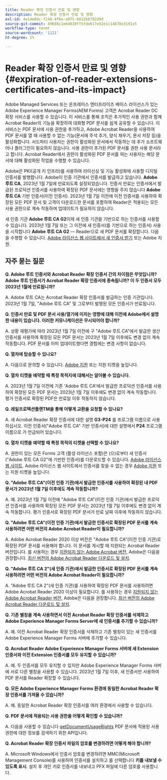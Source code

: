 ```yaml
---
title: Reader 확장 인증서 만료 및 영향
description: Reader 확장 인증서 만료 및 영향
exl-id: 4e14e0dc-f248-4f6e-a075-6012b6792d9d
source-git-commit: 49688c1e64038ff5fde617e52e1c14878e3191e5
workflow-type: tm+mt
source-wordcount: '1121'
ht-degree: 2%

---
```



# Reader 확장 인증서 만료 및 영향 {#expiration-of-reader-extensions-certificates-and-its-impact}

Adobe Managed Services 또는 온프레미스 엔터프라이즈 베이스 라이선스가 있는 Adobe Experience Manager Forms(AEM Forms) 고객은 Acrobat Reader DC 확장 서비스를 사용할 수 있습니다. 이 서비스를 통해 조직은 추가적인 사용 권한과 함께 Acrobat Reader의 기능을 확장하여 대화형 PDF 문서를 쉽게 공유할 수 있습니다. 이 서비스는 PDF 문서에 사용 권한을 추가하고, Adobe Acrobat Reader을 사용하여 PDF 문서를 열 때 사용할 수 없는 기능(문서에 주석 추가, 양식 채우기, 문서 저장 등)을 활성화합니다. 서드파티 사용자는 권한이 활성화된 문서에서 작동하는 데 추가 소프트웨어나 플러그인이 필요하지 않습니다. 사용 권한이 추가된 PDF 문서를 권한 사용 문서라고 합니다. Acrobat Reader에서 권한이 활성화된 PDF 문서를 여는 사용자는 해당 문서에 대해 활성화된 작업을 수행할 수 있습니다.

Adobe은 PKI(공개 키 인프라)를 사용하여 라이선싱 및 기능 활성화에 사용할 디지털 인증서를 발행합니다. Adobe이 인증 기관에서 인증서를 발급하고 있습니다. **Adobe 루트 CA**, 2023년 1월 7일에 만료되도록 설정되었습니다. 인증서 만료는 인증서에서 발급된 프로덕션 인증서를 사용하여 확장된 PDF 문서에는 영향을 주지 않습니다 **Adobe 루트 CA** 기반 인증서(이전 인증서). 2023년 1월 7일 이전에 이전 인증서를 사용하여 확장된 모든 PDF 문서 및 고객이 다운로드한 문서를 포함하여 Reader은 적용되는 모든 사용 권한으로 계속 작동하며 업데이트가 필요하지 않습니다.

새 인증 기관 **Adobe 루트 CA G2**&#x200B;이제 새 인증 기관을 기반으로 하는 인증서를 사용할 수 있습니다. 2023년 1월 7일 또는 그 이전에 새 인증서(를 기반으로 하는 인증서) 사용을 시작합니다 **Adobe 루트 CA G2** — Reader으로 새 PDF 문서를 확장합니다.  다음을 수행할 수 있습니다. [Adobe 라이선스 웹 사이트에서 새 인증서 받기](https://licensing.adobe.com/) 또는 Adobe 지원.

## 자주 묻는 질문

**Q. Adobe 루트 인증서와 Acrobat Reader 확장 인증서 간의 차이점은 무엇입니까? Adobe 루트 인증서가 Acrobat Reader 확장 인증서에 종속됩니까? 이 두 인증서 모두 2023년 1월에 만료됩니까?**

A. Adobe 루트 CA는 Acrobat Reader 확장 인증서를 발급하는 인증 기관입니다. 2023년 1월 7일, &quot;Adobe 루트 CA&quot; 및 그로부터 발행된 모든 인증서가 만료됩니다.

**Q. 인증서 만료 및 PDF 문서 사용/열기에 미치는 영향에 대해 이전에 Adobe에서 설명한 내용이 있습니다. 이러한 커뮤니케이션은 무시되어야 합니까?**

A. 상황 재평가에 따라 2023년 1월 7일 이전에 구 &quot;Adobe 루트 CA&quot;에서 발급한 생산 인증서를 사용하여 확장된 모든 PDF 문서는 2023년 1월 7일 이후에도 변경 없이 계속 작동합니다. PDF 문서를 이미 업데이트했다면 경험에는 변경 사항이 없습니다.

**Q. 열차에 탑승할 수 있나요?**

A. 다음으로 문의할 수 있습니다. [Adobe 지원](https://experienceleague.adobe.com/?support-solution=Experience+Manager#support) 또는 지원 티켓을 높입니다.

**Q. 열차 티켓을 예약할 때 특정 목적지에 대해서는 알아볼 수 있습니다.**

A. 2023년 1월 7일 이전에 기존 &#39;Adobe 루트 CA&#39;에서 발급한 프로덕션 인증서를 사용하여 확장된 모든 PDF 문서는 2023년 1월 7일 이후에도 변경 없이 계속 작동합니다. 평가 인증서로 확장된 PDF은 만료일 이후 작동하지 않습니다.

**Q. 레일프로텍션플랜TM을 통해 어떻게 교환을 요청할 수 있나요?**

A. 새 Acrobat Reader 확장 인증서에 대한 설명 **G3-P24** 를 프로그램 이름으로 사용하십시오. 이전 인증서(&quot;Adobe 루트 CA&quot; 기반 인증서)에 대한 설명에서 **P24** 프로그램 이름으로 가 언급되어 있습니다.

**Q. 열차 티켓을 예약할 때 특정 목적의 티켓을 선택할 수 있나요?**

A. 권한이 있는 모든 Forms 고객 (활성 라이선스 포함)은 (으)로부터 새 인증서 (&quot;Adobe 루트 CA G2&quot;에 기반한 인증서)를 다운로드할 수 있습니다. [Adobe 라이선스 웹 사이트](https://licensing.adobe.com/). Adobe 라이선스 웹 사이트에서 인증서를 찾을 수 없는 경우 [Adobe 지원](https://experienceleague.adobe.com/?support-solution=Experience+Manager&amp;lang=en#support) 또는 지원 티켓을 높입니다.

**Q. &quot;Adobe 루트 CA&quot;(이전 인증 기관)에서 발급한 인증서를 사용하여 확장된 내 PDF 문서가 2023년 1월 7일 이후에도 계속 작동합니까?**

A. 예. 2023년 1월 7일 이전에 &quot;Adobe 루트 CA&quot;(이전 인증 기관)에서 발급한 프로덕션 인증서를 사용하여 확장된 모든 PDF 문서는 2023년 1월 7일 이후에도 변경 없이 계속 작동합니다. 평가 인증서로 확장된 PDF 문서가 만료 날짜 이후에 작동하지 않습니다.

**Q. &quot;Adobe 루트 CA&quot;(이전 인증 기관)에서 발급한 인증서로 확장된 PDF 문서를 계속 사용하려면 어떤 버전의 Adobe Acrobat Reader이 필요합니까?**

A. Adobe Acrobat Reader 2020 이상 버전은 &quot;Adobe 루트 CA&quot;(이전 인증 기관)로 확장된 PDF 문서를 사용해야 합니다. 이 문서를 게시할 때 지원되는 Acrobat Reader 버전입니다. 를 사용하는 경우 [지원되지 않는 Adobe Acrobat 버전](https://helpx.adobe.com/kr/support/programs/eol-matrix.html), Adobe은 다음을 권장합니다. [최신 버전의 Adobe Acrobat Reader 다운로드 및 설치](https://get.adobe.com/reader/).

**Q. &quot;Adobe 루트 CA 2&quot;(새 인증 기관)에서 발급한 인증서로 확장된 PDF 문서를 계속 사용하려면 어떤 버전의 Adobe Acrobat Reader이 필요합니까?**

A. &quot;Adobe 루트 CA 2&quot;(새 인증 기관)를 사용하여 확장된 PDF 문서를 사용하려면 Adobe Acrobat Reader 2020 이상이 필요합니다. 를 사용하는 경우 [지원되지 않는 Adobe Acrobat Reader 버전](https://helpx.adobe.com/kr/support/programs/eol-matrix.html), Adobe은 다음을 권장합니다. [최신 버전의 Adobe Acrobat Reader 다운로드 및 설치](https://get.adobe.com/reader/).

**Q. 기존 별칭을 계속 사용하면서 이전 Acrobat Reader 확장 인증서를 삭제하고 Adobe Experience Manager Forms Server에 새 인증서를 추가할 수 있습니까?**

A. 예. 이전 Acrobat Reader 확장 인증서를 삭제하고 기존 별칭이 있는 새 인증서를 Adobe Experience Manager Forms 서버에 추가할 수 있습니다.

**Q. Acrobat Reader Adobe Experience Manager Forms 서버에 새 Extension 인증서와 이전 Extension 인증서를 모두 유지할 수 있습니까?**

A. 예. 두 인증서를 모두 유지할 수 있지만 Adobe Experience Manager Forms 서버에 서로 다른 별칭을 사용할 수 있습니다. 2023년 1월 7일 이후, 새 인증서만 사용하여 PDF 문서를 Reader 확장할 수 있습니다.

**Q. 모든 Adobe Experience Manager Forms 환경에 동일한 Acrobat Reader 확장 인증서를 가져올 수 있습니까?**

A. 예. 동일한 Acrobat Reader 확장 인증서를 여러 환경에서 사용할 수 있습니다.

**Q. PDF 문서에 적용되는 사용 권한을 어떻게 확인할 수 있습니까?**

A. 다음을 사용할 수 있습니다 [getDocumentUsageRights](https://experienceleague.adobe.com/docs/experience-manager-65/forms/developer-reference/programming-aem-forms-jee/java-api-quick-start-code-examples/acrobat-reader-dc-extensions-service.html?lang=en#quick-start-soap-mode-retrieving-credential-information-using-the-java-api) PDF 문서에 적용된 사용 권한에 대한 정보를 검색하기 위한 API입니다.

**Q. Acrobat Reader 확장 인증서 파일의 암호를 변경하려면 어떻게 해야 합니까?**

A. Microsoft Windows에서 인증서 암호를 변경하려면 MMC(Microsoft Management Console)를 사용하여 인증서를 설치하고 를 선택합니다 **키를 내보낼 수 있도록 표시**. 설치 후 개인 키로 인증서를 내보내고 PFX 파일에 다른 암호를 사용합니다.


<!-- 
## Applying the certificates {#obtaning-and-applying-the-certificates} 

You can choose one of the following paths to apply latest certificates:

* [Updating certificates for an AEM Forms on JEE environment](#Updating-and-Applying-certificates-for-an-AEM-Forms-on-JEE-environment) 
* [Updating certificates for an AEM Forms on OSGi environment](#Updating-and-applying-certificates-for-an-AEM-Forms-on-OSGi-environment)

>[!NOTE]
>
>The document uses the term certificates and credentials interchangeably.

### Pre-requisites {#Pre-requisites}

Updating the certificates requires using actions available on AEM Forms administrator console and Reader Extension APIs provided by AEM Forms. The document is intended for users and administrators with knowledge of using Adobe Experience Manger Forms APIs. Before you start, ensure that: 

* the user has administrator rights on underlying AEM Forms environment. 
* the user has setup the [development environment](https://experienceleague.adobe.com/docs/experience-manager-65/developing/devtools/howto-projects-eclipse.html) and has access to it.
* [obtain the certificates](#obtain-the-certificates).


### Obtain the certificates {#obtain-the-certificates}

The Rights credential is delivered as a digital certificate that contains the public key, the private key, and the password used to access the credential.

If your organization purchases a production version of Reader Extensions, the production Rights credential is delivered by Adobe Licensing Website (LWS). A production Rights credential is unique to your organization and can enable the specific usage rights that you require.

If you obtained Reader Extensions through a partner or software provider who integrated Reader Extensions into their software, the Rights credential is provided to you by that partner who, in turn, receives this credential from Adobe.

>[!NOTE]
>
>The Rights credential cannot be used for typical document signing or assertion of identity. For these applications, you can use a self-sign certificate or acquire an identity certificate from a Certificate Authority (CA).

The following types of Rights credentials are available:

**Customer Evaluation**: A credential with a short validity period that is provided to customers who want to evaluate Reader Extensions. Usage rights applied to documents using this credential expire when the credential expires. This type of credential is valid only for two to three months.

**Production**: A credential with a long validity period that is provided to customers who purchased the full product. Production credentials are unique to each customer but can be installed on multiple systems.

If you have already used certificates to reader extend PDF files, download a production certificate from [Adobe Licensing Website (LWS)](https://licensing.adobe.com/).

### Applying certificates for an AEM Forms on JEE environment {#Updating-and-Applying-certificates-for-an-AEM-Forms-on-JEE-environment} 

Applying new certificates on AEM Forms on JEE stack requires importing new credentials and applying usage rights. You can use admin console to import credentials and AEM Forms Reader Extension APIs to apply usage rights. 

#### Import and configure credentials 

You can use the Trust Store Management pages to import a new credential. The Trust Store may contain more than one Reader Extensions credential. You must designate one of those credentials as the default Reader Extensions credential. The default credential is used when a Workbench user is unable to determine which credential to use during process creation. These rules apply to default credentials:

* If you import a Reader Extensions credential and the Trust Store contains no other Reader Extensions credentials, it is set as the default.
* If you import a Reader Extensions credential with the Default option selected, the default type is removed from an existing default credential. The imported credential becomes the default.
* You cannot delete a default Reader Extensions credential. To delete the default credential, first set another credential as the default. An exception to this rule is that if there is only one credential, you can delete it even though it is the default.
* You cannot update a default Reader Extensions credential.

To import the credentials: 

1. In administration console, click Settings > Trust Store Management > Local Credentials.
1. Click Import and, under Trust Store Type, select Acrobat Reader DC extensions Credential.
1. (Optional) To indicate that this credential is the default credential to use with Acrobat Reader DC extensions, select Default.
1. In the Alias box, type an identifier for the credential. This identifier is used as the display name for the credential in Acrobat Reader DC extensions. This alias is also used to access the credential programmatically using the AEM forms SDK.
1. Click Choose File to locate the credential, type the password of the credential, and then click OK.

If the error message "Failed to import credential due to either incorrect file format, or incorrect password" appears, verify that the password is valid.

You can also import and delete credentials programmatically. (See [Programming with AEM forms](../../developing/credentials.md).)

<!-- ### Remove usage rights from existing rights-enabled PDF documents

Remove usage rights from existing rights-enabled PDF documents before applying usage rights with latest credentials. AEM Forms on JEE provides APIs to remove usage rights. For detailed instructions, see [Removing Usage Rights from PDF Documents](../../developing/assigning-usage-rights.md#removing-usage-rights-from-pdf-documents).

To remove usage rights for AEM Forms on JEE processes developed in Workbench, see [Workbench Help](https://helpx.adobe.com/content/dam/help/en/experience-manager/6-5/forms/pdf/WorkbenchHelp.pdf). 

#### Apply the usage rights to PDF documents 

After importing new credentials, you can apply usage rights to PDF documents using the Acrobat Reader DC extensions Java Client API and web service.  For details, see [Applying Usage Rights to PDF Documents](../../developing/assigning-usage-rights.md#applying-usage-rights-to-pdf-documents). 


### Applying certificates for an AEM Forms on OSGi environment {#Updating-and-applying-certificates-for-an-AEM-Forms-on-OSGi-environment}

Applying new certificates on AEM Forms on OSGi stack requires importing new credentials and applying usage rights. You can use admin console to import credentials and AEM Forms Reader Extension APIs to apply usage rights. 

#### Import credentials {#Import-credentials}

In an AEM Forms on OSGi environment, a Reader Extension credential is associated with fd-service user. Before adding credentials for fd-user key store, perform the following steps to create a key store: 

1. Log in to your AEM Author instance as an Administrator.
1. Go to **[!UICONTROL Tools]**> **[!UICONTROL Security]**>**[!UICONTROL Users]**.
1. Scroll down the list of users until you find fd-service user account.
1. Click **[!UICONTROL fd-service]** user.
1. Click keystore tab.
1. Click **[!UICONTROL Create KeyStore]**.
1. Set the KeyStore Access Password and save your settings to create the KeyStore password.

After creating the key-store, add credentials to fd-service user. The following video explains the steps: 

>[!VIDEO](https://images-tv.adobe.com/mpcv3/5577/8db8e554-f04b-4fae-8108-b9b5e0eb03ad_1627925794.854x480at800_h264.mp4)

The following command list the details of the pfx file. Before running the command, navigate to the directory that contains the .pfx file.

`keytool -v -list -storetype pkcs12 -keystore [name of your .pfx file]`

For example, keytool -v -list -storetype pkcs12 -keystore 1005566.pfx where 1005566.pfx is the name of my pfx file

<!-- ### Remove usage rights from existing rights-enabled PDF documents

Remove usage rights from existing rights-enabled PDF documents before applying usage rights with latest credentials. You can remove the usage rights for a document by invoking the removeUsageRights API from within the docAssuranceServiceAPI. For detailed information, see [Remove Usage Rights](/help/forms/using/aem-document-services-programmatically.md#removing-usage-rights) document.

#### Apply the usage rights to PDF documents 

To apply usage rights in an AEM Forms on OSGi environment, Create custom OSGi service to usage rights to the documents. You can also create a servlet with a POST method to return the reader extended PDF to the user. For detailed instructions, see [Applying Reader Extensions](https://experienceleague.adobe.com/docs/experience-manager-learn/forms/document-services/apply-reader-extension-rights-to-pdf.html).  -->
